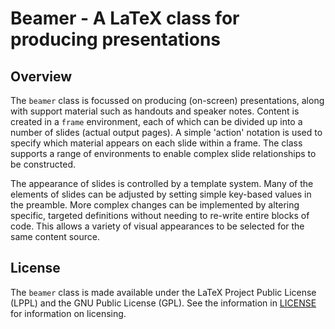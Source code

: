 # Beamer - A LaTeX class for producing presentations

## Overview

The `beamer` class is focussed on producing (on-screen) presentations, along
with support material such as handouts and speaker notes. Content is created
in a `frame` environment, each of which can be divided up into a number of
slides (actual output pages). A simple 'action' notation is used to specify
which material appears on each slide within a frame. The class supports a
range of environments to enable complex slide relationships to be constructed.

The appearance of slides is controlled by a template system. Many of the
elements of slides can be adjusted by setting simple key-based values in
the preamble. More complex changes can be implemented by altering specific,
targeted definitions without needing to re-write entire blocks of code. This
allows a variety of visual appearances to be selected for the same content
source.

## License

The `beamer` class is made available under the LaTeX Project Public License
(LPPL) and the GNU Public License (GPL). See the information in
[LICENSE](LICENSE.md) for information on licensing.
